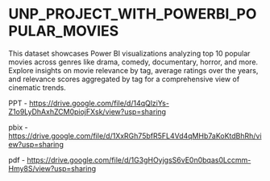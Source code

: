 # UNP_PROJECT_WITH_POWERBI_POPULAR_MOVIES

This dataset showcases Power BI visualizations analyzing top 10 popular movies across genres like drama, comedy, documentary, horror, and more. Explore insights on movie relevance by tag, average ratings over the years, and relevance scores aggregated by tag for a comprehensive view of cinematic trends.

PPT - https://drive.google.com/file/d/14qQlziYs-Z1o9LyDhAxhZCM0piojFXsk/view?usp=sharing

pbix - https://drive.google.com/file/d/1XxRGh75bfR5FL4Vd4qMHb7aKoKtdBhRh/view?usp=sharing

pdf -  https://drive.google.com/file/d/1G3gHOyjgsS6vE0n0bqas0Lccmm-Hmy8S/view?usp=sharing
